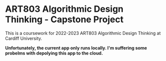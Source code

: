 # ART803 Algorithmic Design Thinking - Capstone Project
This is a coursework for 2022-2023 ART803 Algorithmic Design Thinking at Cardiff University.

**Unfortunately, the current app only runs locally. I'm suffering some probelms with depolying this app to the cloud.**
